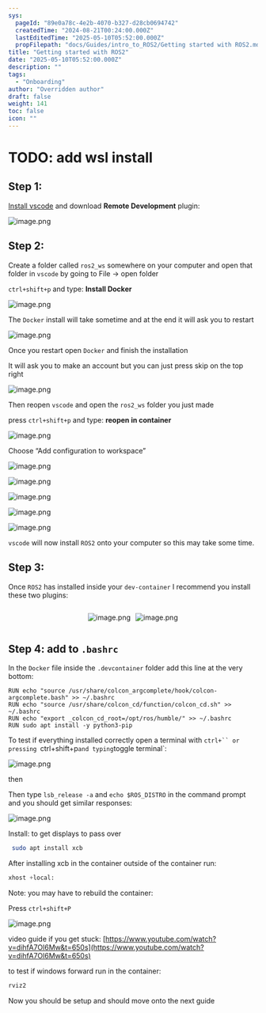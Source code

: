 ```yaml
---
sys:
  pageId: "89e0a78c-4e2b-4070-b327-d28cb0694742"
  createdTime: "2024-08-21T00:24:00.000Z"
  lastEditedTime: "2025-05-10T05:52:00.000Z"
  propFilepath: "docs/Guides/intro_to_ROS2/Getting started with ROS2.md"
title: "Getting started with ROS2"
date: "2025-05-10T05:52:00.000Z"
description: ""
tags:
  - "Onboarding"
author: "Overridden author"
draft: false
weight: 141
toc: false
icon: ""
---
```


# TODO: add wsl install

## Step 1:

[Install vscode](https://code.visualstudio.com/download) and download **Remote Development** plugin:

![image.png](https://prod-files-secure.s3.us-west-2.amazonaws.com/d518164a-d88e-44d1-a4ee-3adb3bd8bce0/efb52993-1881-4a40-b95e-6f020334f022/image.png?X-Amz-Algorithm=AWS4-HMAC-SHA256&X-Amz-Content-Sha256=UNSIGNED-PAYLOAD&X-Amz-Credential=ASIAZI2LB466TGHTVOJN%2F20250611%2Fus-west-2%2Fs3%2Faws4_request&X-Amz-Date=20250611T210826Z&X-Amz-Expires=3600&X-Amz-Security-Token=IQoJb3JpZ2luX2VjEAQaCXVzLXdlc3QtMiJHMEUCIHiTBwg6T7qLSa2BW8i9lJ%2BAhmt7aNVChQvprMizQpG9AiEAyNj1z%2F5ZR3ZR8kaj9YXM4Na7pb8wEB57Q2ktdGVc5ikqiAQI3f%2F%2F%2F%2F%2F%2F%2F%2F%2F%2FARAAGgw2Mzc0MjMxODM4MDUiDC41p47LiGypIb1EtSrcAwCXbtq5hWeYCElx1wLri292u3sm08qoPKtwQtGLjyM6aW7e8gmgor08hr25OgUgQv33%2BAmhX%2Fdec%2F7bkokaMrqxBy24Myp0zhdrfoSOAFHffKbHkmwCStdms8LH0aeG0znk60AkIqNMpiQw1LSqp7AKFh8uKmu0JzLPKlV9pWGe0Rt%2BIEq5nSiFLJIuSmkRkbOnI4qqOz04nI1%2BXQR3jxcwKeVAzOpIiMN3aqamCHyHIZoS3OsVpTtZ%2FQw5FSRhQKhhgp9mFIcTyJJPrrgQthn7I%2BtXXzsMeOcSCD84qHTSTHCV6odKj3aqFRmlEzYMCQo%2BykMh0neHDBO1IlNOtR%2FGsyR%2FtSYYary4VCGHv7qoMV1PkhSPdww8g6rvo%2B4MgKmY4PrCiDPL%2FJvK5D5K9nYD%2B%2FEQqBr%2B0pcc7TdqRy9MYeo1%2F7tNtWZ7wj6wFEQDREZs%2FaDHn%2BWO9zSYym48lzKmyuKUKICvkT%2BPOjnJjJOWdj6vULEr6qMcVV3J8%2BV00gY2ZMu05tfci73x2agO8W6dqdw4sGkpsYZDVH3f8a5YLvHyfePyTXDC7FTuAlKKe8FnUqpyen0SYm4IlHfC1v4gdGa5zI6GRcuDCLiBLSFQjJwR7sP52dzq%2FoVWMKDIp8IGOqUBNGWq39h%2B1Y687h1QJcYsT5NWwny9NYyoBEqauA9hOUM6tmf11KB%2BcWRrxDgZwAGjxydv2fy8TqCyvDJAZcALkpcp1HupnwUAJt253uladvvuVoR3pKzfsBejM2UP1EH9ecnSUYoLO%2Bz5Zuch92zA238AfBmABekUxiwnjyE1DJOGYIoeVMylxtXju19KXm7THsCEyJmwwbFMMF5YmkET%2B%2BPTBt%2FT&X-Amz-Signature=63602b2a6c530959d5700c46d7a9a4da1231b721a70c5b642dbeef28c90dfeb5&X-Amz-SignedHeaders=host&x-amz-checksum-mode=ENABLED&x-id=GetObject)

## Step 2:

Create a folder called `ros2_ws` somewhere on your computer and open that folder in `vscode` by going to File → open folder 

`ctrl+shift+p` and type: **Install Docker**

![image.png](https://prod-files-secure.s3.us-west-2.amazonaws.com/d518164a-d88e-44d1-a4ee-3adb3bd8bce0/2269dc0e-1cd5-47ff-bceb-c04ad9b2eab0/image.png?X-Amz-Algorithm=AWS4-HMAC-SHA256&X-Amz-Content-Sha256=UNSIGNED-PAYLOAD&X-Amz-Credential=ASIAZI2LB466TGHTVOJN%2F20250611%2Fus-west-2%2Fs3%2Faws4_request&X-Amz-Date=20250611T210826Z&X-Amz-Expires=3600&X-Amz-Security-Token=IQoJb3JpZ2luX2VjEAQaCXVzLXdlc3QtMiJHMEUCIHiTBwg6T7qLSa2BW8i9lJ%2BAhmt7aNVChQvprMizQpG9AiEAyNj1z%2F5ZR3ZR8kaj9YXM4Na7pb8wEB57Q2ktdGVc5ikqiAQI3f%2F%2F%2F%2F%2F%2F%2F%2F%2F%2FARAAGgw2Mzc0MjMxODM4MDUiDC41p47LiGypIb1EtSrcAwCXbtq5hWeYCElx1wLri292u3sm08qoPKtwQtGLjyM6aW7e8gmgor08hr25OgUgQv33%2BAmhX%2Fdec%2F7bkokaMrqxBy24Myp0zhdrfoSOAFHffKbHkmwCStdms8LH0aeG0znk60AkIqNMpiQw1LSqp7AKFh8uKmu0JzLPKlV9pWGe0Rt%2BIEq5nSiFLJIuSmkRkbOnI4qqOz04nI1%2BXQR3jxcwKeVAzOpIiMN3aqamCHyHIZoS3OsVpTtZ%2FQw5FSRhQKhhgp9mFIcTyJJPrrgQthn7I%2BtXXzsMeOcSCD84qHTSTHCV6odKj3aqFRmlEzYMCQo%2BykMh0neHDBO1IlNOtR%2FGsyR%2FtSYYary4VCGHv7qoMV1PkhSPdww8g6rvo%2B4MgKmY4PrCiDPL%2FJvK5D5K9nYD%2B%2FEQqBr%2B0pcc7TdqRy9MYeo1%2F7tNtWZ7wj6wFEQDREZs%2FaDHn%2BWO9zSYym48lzKmyuKUKICvkT%2BPOjnJjJOWdj6vULEr6qMcVV3J8%2BV00gY2ZMu05tfci73x2agO8W6dqdw4sGkpsYZDVH3f8a5YLvHyfePyTXDC7FTuAlKKe8FnUqpyen0SYm4IlHfC1v4gdGa5zI6GRcuDCLiBLSFQjJwR7sP52dzq%2FoVWMKDIp8IGOqUBNGWq39h%2B1Y687h1QJcYsT5NWwny9NYyoBEqauA9hOUM6tmf11KB%2BcWRrxDgZwAGjxydv2fy8TqCyvDJAZcALkpcp1HupnwUAJt253uladvvuVoR3pKzfsBejM2UP1EH9ecnSUYoLO%2Bz5Zuch92zA238AfBmABekUxiwnjyE1DJOGYIoeVMylxtXju19KXm7THsCEyJmwwbFMMF5YmkET%2B%2BPTBt%2FT&X-Amz-Signature=4eb0f3eb78b329dcc910cc31766e4760597e1b07ea0b726daa53babd992387b0&X-Amz-SignedHeaders=host&x-amz-checksum-mode=ENABLED&x-id=GetObject)

The `Docker` install will take sometime and at the end it will ask you to restart

![image.png](https://prod-files-secure.s3.us-west-2.amazonaws.com/d518164a-d88e-44d1-a4ee-3adb3bd8bce0/ed233f78-be33-4b1f-b89c-9c346c0e961e/image.png?X-Amz-Algorithm=AWS4-HMAC-SHA256&X-Amz-Content-Sha256=UNSIGNED-PAYLOAD&X-Amz-Credential=ASIAZI2LB466TGHTVOJN%2F20250611%2Fus-west-2%2Fs3%2Faws4_request&X-Amz-Date=20250611T210826Z&X-Amz-Expires=3600&X-Amz-Security-Token=IQoJb3JpZ2luX2VjEAQaCXVzLXdlc3QtMiJHMEUCIHiTBwg6T7qLSa2BW8i9lJ%2BAhmt7aNVChQvprMizQpG9AiEAyNj1z%2F5ZR3ZR8kaj9YXM4Na7pb8wEB57Q2ktdGVc5ikqiAQI3f%2F%2F%2F%2F%2F%2F%2F%2F%2F%2FARAAGgw2Mzc0MjMxODM4MDUiDC41p47LiGypIb1EtSrcAwCXbtq5hWeYCElx1wLri292u3sm08qoPKtwQtGLjyM6aW7e8gmgor08hr25OgUgQv33%2BAmhX%2Fdec%2F7bkokaMrqxBy24Myp0zhdrfoSOAFHffKbHkmwCStdms8LH0aeG0znk60AkIqNMpiQw1LSqp7AKFh8uKmu0JzLPKlV9pWGe0Rt%2BIEq5nSiFLJIuSmkRkbOnI4qqOz04nI1%2BXQR3jxcwKeVAzOpIiMN3aqamCHyHIZoS3OsVpTtZ%2FQw5FSRhQKhhgp9mFIcTyJJPrrgQthn7I%2BtXXzsMeOcSCD84qHTSTHCV6odKj3aqFRmlEzYMCQo%2BykMh0neHDBO1IlNOtR%2FGsyR%2FtSYYary4VCGHv7qoMV1PkhSPdww8g6rvo%2B4MgKmY4PrCiDPL%2FJvK5D5K9nYD%2B%2FEQqBr%2B0pcc7TdqRy9MYeo1%2F7tNtWZ7wj6wFEQDREZs%2FaDHn%2BWO9zSYym48lzKmyuKUKICvkT%2BPOjnJjJOWdj6vULEr6qMcVV3J8%2BV00gY2ZMu05tfci73x2agO8W6dqdw4sGkpsYZDVH3f8a5YLvHyfePyTXDC7FTuAlKKe8FnUqpyen0SYm4IlHfC1v4gdGa5zI6GRcuDCLiBLSFQjJwR7sP52dzq%2FoVWMKDIp8IGOqUBNGWq39h%2B1Y687h1QJcYsT5NWwny9NYyoBEqauA9hOUM6tmf11KB%2BcWRrxDgZwAGjxydv2fy8TqCyvDJAZcALkpcp1HupnwUAJt253uladvvuVoR3pKzfsBejM2UP1EH9ecnSUYoLO%2Bz5Zuch92zA238AfBmABekUxiwnjyE1DJOGYIoeVMylxtXju19KXm7THsCEyJmwwbFMMF5YmkET%2B%2BPTBt%2FT&X-Amz-Signature=92ccaed5e1461df2a1afa942da7201d402a5291e8f8fe3910aaa127b1a1ad0ca&X-Amz-SignedHeaders=host&x-amz-checksum-mode=ENABLED&x-id=GetObject)

Once you restart open `Docker` and finish the installation

It will ask you to make an account but you can just press skip on the top right

![image.png](https://prod-files-secure.s3.us-west-2.amazonaws.com/d518164a-d88e-44d1-a4ee-3adb3bd8bce0/21010ad9-1659-4fd9-9f59-9932a09b2a3d/image.png?X-Amz-Algorithm=AWS4-HMAC-SHA256&X-Amz-Content-Sha256=UNSIGNED-PAYLOAD&X-Amz-Credential=ASIAZI2LB466TGHTVOJN%2F20250611%2Fus-west-2%2Fs3%2Faws4_request&X-Amz-Date=20250611T210826Z&X-Amz-Expires=3600&X-Amz-Security-Token=IQoJb3JpZ2luX2VjEAQaCXVzLXdlc3QtMiJHMEUCIHiTBwg6T7qLSa2BW8i9lJ%2BAhmt7aNVChQvprMizQpG9AiEAyNj1z%2F5ZR3ZR8kaj9YXM4Na7pb8wEB57Q2ktdGVc5ikqiAQI3f%2F%2F%2F%2F%2F%2F%2F%2F%2F%2FARAAGgw2Mzc0MjMxODM4MDUiDC41p47LiGypIb1EtSrcAwCXbtq5hWeYCElx1wLri292u3sm08qoPKtwQtGLjyM6aW7e8gmgor08hr25OgUgQv33%2BAmhX%2Fdec%2F7bkokaMrqxBy24Myp0zhdrfoSOAFHffKbHkmwCStdms8LH0aeG0znk60AkIqNMpiQw1LSqp7AKFh8uKmu0JzLPKlV9pWGe0Rt%2BIEq5nSiFLJIuSmkRkbOnI4qqOz04nI1%2BXQR3jxcwKeVAzOpIiMN3aqamCHyHIZoS3OsVpTtZ%2FQw5FSRhQKhhgp9mFIcTyJJPrrgQthn7I%2BtXXzsMeOcSCD84qHTSTHCV6odKj3aqFRmlEzYMCQo%2BykMh0neHDBO1IlNOtR%2FGsyR%2FtSYYary4VCGHv7qoMV1PkhSPdww8g6rvo%2B4MgKmY4PrCiDPL%2FJvK5D5K9nYD%2B%2FEQqBr%2B0pcc7TdqRy9MYeo1%2F7tNtWZ7wj6wFEQDREZs%2FaDHn%2BWO9zSYym48lzKmyuKUKICvkT%2BPOjnJjJOWdj6vULEr6qMcVV3J8%2BV00gY2ZMu05tfci73x2agO8W6dqdw4sGkpsYZDVH3f8a5YLvHyfePyTXDC7FTuAlKKe8FnUqpyen0SYm4IlHfC1v4gdGa5zI6GRcuDCLiBLSFQjJwR7sP52dzq%2FoVWMKDIp8IGOqUBNGWq39h%2B1Y687h1QJcYsT5NWwny9NYyoBEqauA9hOUM6tmf11KB%2BcWRrxDgZwAGjxydv2fy8TqCyvDJAZcALkpcp1HupnwUAJt253uladvvuVoR3pKzfsBejM2UP1EH9ecnSUYoLO%2Bz5Zuch92zA238AfBmABekUxiwnjyE1DJOGYIoeVMylxtXju19KXm7THsCEyJmwwbFMMF5YmkET%2B%2BPTBt%2FT&X-Amz-Signature=393a6e60f895bf0c0631d8e5448262b5d237da72b86840280e6a11d57b326ed5&X-Amz-SignedHeaders=host&x-amz-checksum-mode=ENABLED&x-id=GetObject)

Then reopen `vscode` and open the `ros2_ws` folder you just made

press `ctrl+shift+p` and type: **reopen in container**

![image.png](https://prod-files-secure.s3.us-west-2.amazonaws.com/d518164a-d88e-44d1-a4ee-3adb3bd8bce0/4e93b8c2-41ad-488c-8095-c74205196118/image.png?X-Amz-Algorithm=AWS4-HMAC-SHA256&X-Amz-Content-Sha256=UNSIGNED-PAYLOAD&X-Amz-Credential=ASIAZI2LB466TGHTVOJN%2F20250611%2Fus-west-2%2Fs3%2Faws4_request&X-Amz-Date=20250611T210826Z&X-Amz-Expires=3600&X-Amz-Security-Token=IQoJb3JpZ2luX2VjEAQaCXVzLXdlc3QtMiJHMEUCIHiTBwg6T7qLSa2BW8i9lJ%2BAhmt7aNVChQvprMizQpG9AiEAyNj1z%2F5ZR3ZR8kaj9YXM4Na7pb8wEB57Q2ktdGVc5ikqiAQI3f%2F%2F%2F%2F%2F%2F%2F%2F%2F%2FARAAGgw2Mzc0MjMxODM4MDUiDC41p47LiGypIb1EtSrcAwCXbtq5hWeYCElx1wLri292u3sm08qoPKtwQtGLjyM6aW7e8gmgor08hr25OgUgQv33%2BAmhX%2Fdec%2F7bkokaMrqxBy24Myp0zhdrfoSOAFHffKbHkmwCStdms8LH0aeG0znk60AkIqNMpiQw1LSqp7AKFh8uKmu0JzLPKlV9pWGe0Rt%2BIEq5nSiFLJIuSmkRkbOnI4qqOz04nI1%2BXQR3jxcwKeVAzOpIiMN3aqamCHyHIZoS3OsVpTtZ%2FQw5FSRhQKhhgp9mFIcTyJJPrrgQthn7I%2BtXXzsMeOcSCD84qHTSTHCV6odKj3aqFRmlEzYMCQo%2BykMh0neHDBO1IlNOtR%2FGsyR%2FtSYYary4VCGHv7qoMV1PkhSPdww8g6rvo%2B4MgKmY4PrCiDPL%2FJvK5D5K9nYD%2B%2FEQqBr%2B0pcc7TdqRy9MYeo1%2F7tNtWZ7wj6wFEQDREZs%2FaDHn%2BWO9zSYym48lzKmyuKUKICvkT%2BPOjnJjJOWdj6vULEr6qMcVV3J8%2BV00gY2ZMu05tfci73x2agO8W6dqdw4sGkpsYZDVH3f8a5YLvHyfePyTXDC7FTuAlKKe8FnUqpyen0SYm4IlHfC1v4gdGa5zI6GRcuDCLiBLSFQjJwR7sP52dzq%2FoVWMKDIp8IGOqUBNGWq39h%2B1Y687h1QJcYsT5NWwny9NYyoBEqauA9hOUM6tmf11KB%2BcWRrxDgZwAGjxydv2fy8TqCyvDJAZcALkpcp1HupnwUAJt253uladvvuVoR3pKzfsBejM2UP1EH9ecnSUYoLO%2Bz5Zuch92zA238AfBmABekUxiwnjyE1DJOGYIoeVMylxtXju19KXm7THsCEyJmwwbFMMF5YmkET%2B%2BPTBt%2FT&X-Amz-Signature=9d3d31acceee472357e64c7d22e722ea268f4166db5351e4596fb6f6c5b0768e&X-Amz-SignedHeaders=host&x-amz-checksum-mode=ENABLED&x-id=GetObject)

Choose “Add configuration to workspace”

![image.png](https://prod-files-secure.s3.us-west-2.amazonaws.com/d518164a-d88e-44d1-a4ee-3adb3bd8bce0/9560b282-5060-4989-ba37-97e7b2c22476/image.png?X-Amz-Algorithm=AWS4-HMAC-SHA256&X-Amz-Content-Sha256=UNSIGNED-PAYLOAD&X-Amz-Credential=ASIAZI2LB466TGHTVOJN%2F20250611%2Fus-west-2%2Fs3%2Faws4_request&X-Amz-Date=20250611T210826Z&X-Amz-Expires=3600&X-Amz-Security-Token=IQoJb3JpZ2luX2VjEAQaCXVzLXdlc3QtMiJHMEUCIHiTBwg6T7qLSa2BW8i9lJ%2BAhmt7aNVChQvprMizQpG9AiEAyNj1z%2F5ZR3ZR8kaj9YXM4Na7pb8wEB57Q2ktdGVc5ikqiAQI3f%2F%2F%2F%2F%2F%2F%2F%2F%2F%2FARAAGgw2Mzc0MjMxODM4MDUiDC41p47LiGypIb1EtSrcAwCXbtq5hWeYCElx1wLri292u3sm08qoPKtwQtGLjyM6aW7e8gmgor08hr25OgUgQv33%2BAmhX%2Fdec%2F7bkokaMrqxBy24Myp0zhdrfoSOAFHffKbHkmwCStdms8LH0aeG0znk60AkIqNMpiQw1LSqp7AKFh8uKmu0JzLPKlV9pWGe0Rt%2BIEq5nSiFLJIuSmkRkbOnI4qqOz04nI1%2BXQR3jxcwKeVAzOpIiMN3aqamCHyHIZoS3OsVpTtZ%2FQw5FSRhQKhhgp9mFIcTyJJPrrgQthn7I%2BtXXzsMeOcSCD84qHTSTHCV6odKj3aqFRmlEzYMCQo%2BykMh0neHDBO1IlNOtR%2FGsyR%2FtSYYary4VCGHv7qoMV1PkhSPdww8g6rvo%2B4MgKmY4PrCiDPL%2FJvK5D5K9nYD%2B%2FEQqBr%2B0pcc7TdqRy9MYeo1%2F7tNtWZ7wj6wFEQDREZs%2FaDHn%2BWO9zSYym48lzKmyuKUKICvkT%2BPOjnJjJOWdj6vULEr6qMcVV3J8%2BV00gY2ZMu05tfci73x2agO8W6dqdw4sGkpsYZDVH3f8a5YLvHyfePyTXDC7FTuAlKKe8FnUqpyen0SYm4IlHfC1v4gdGa5zI6GRcuDCLiBLSFQjJwR7sP52dzq%2FoVWMKDIp8IGOqUBNGWq39h%2B1Y687h1QJcYsT5NWwny9NYyoBEqauA9hOUM6tmf11KB%2BcWRrxDgZwAGjxydv2fy8TqCyvDJAZcALkpcp1HupnwUAJt253uladvvuVoR3pKzfsBejM2UP1EH9ecnSUYoLO%2Bz5Zuch92zA238AfBmABekUxiwnjyE1DJOGYIoeVMylxtXju19KXm7THsCEyJmwwbFMMF5YmkET%2B%2BPTBt%2FT&X-Amz-Signature=6551d03c417dbbc250d7bfc7858adf2903cf9bee015eaa4e991153ce038cf4f7&X-Amz-SignedHeaders=host&x-amz-checksum-mode=ENABLED&x-id=GetObject)

![image.png](https://prod-files-secure.s3.us-west-2.amazonaws.com/d518164a-d88e-44d1-a4ee-3adb3bd8bce0/2ee63f81-886b-48e8-a553-dc6e5eac99e4/image.png?X-Amz-Algorithm=AWS4-HMAC-SHA256&X-Amz-Content-Sha256=UNSIGNED-PAYLOAD&X-Amz-Credential=ASIAZI2LB466TGHTVOJN%2F20250611%2Fus-west-2%2Fs3%2Faws4_request&X-Amz-Date=20250611T210826Z&X-Amz-Expires=3600&X-Amz-Security-Token=IQoJb3JpZ2luX2VjEAQaCXVzLXdlc3QtMiJHMEUCIHiTBwg6T7qLSa2BW8i9lJ%2BAhmt7aNVChQvprMizQpG9AiEAyNj1z%2F5ZR3ZR8kaj9YXM4Na7pb8wEB57Q2ktdGVc5ikqiAQI3f%2F%2F%2F%2F%2F%2F%2F%2F%2F%2FARAAGgw2Mzc0MjMxODM4MDUiDC41p47LiGypIb1EtSrcAwCXbtq5hWeYCElx1wLri292u3sm08qoPKtwQtGLjyM6aW7e8gmgor08hr25OgUgQv33%2BAmhX%2Fdec%2F7bkokaMrqxBy24Myp0zhdrfoSOAFHffKbHkmwCStdms8LH0aeG0znk60AkIqNMpiQw1LSqp7AKFh8uKmu0JzLPKlV9pWGe0Rt%2BIEq5nSiFLJIuSmkRkbOnI4qqOz04nI1%2BXQR3jxcwKeVAzOpIiMN3aqamCHyHIZoS3OsVpTtZ%2FQw5FSRhQKhhgp9mFIcTyJJPrrgQthn7I%2BtXXzsMeOcSCD84qHTSTHCV6odKj3aqFRmlEzYMCQo%2BykMh0neHDBO1IlNOtR%2FGsyR%2FtSYYary4VCGHv7qoMV1PkhSPdww8g6rvo%2B4MgKmY4PrCiDPL%2FJvK5D5K9nYD%2B%2FEQqBr%2B0pcc7TdqRy9MYeo1%2F7tNtWZ7wj6wFEQDREZs%2FaDHn%2BWO9zSYym48lzKmyuKUKICvkT%2BPOjnJjJOWdj6vULEr6qMcVV3J8%2BV00gY2ZMu05tfci73x2agO8W6dqdw4sGkpsYZDVH3f8a5YLvHyfePyTXDC7FTuAlKKe8FnUqpyen0SYm4IlHfC1v4gdGa5zI6GRcuDCLiBLSFQjJwR7sP52dzq%2FoVWMKDIp8IGOqUBNGWq39h%2B1Y687h1QJcYsT5NWwny9NYyoBEqauA9hOUM6tmf11KB%2BcWRrxDgZwAGjxydv2fy8TqCyvDJAZcALkpcp1HupnwUAJt253uladvvuVoR3pKzfsBejM2UP1EH9ecnSUYoLO%2Bz5Zuch92zA238AfBmABekUxiwnjyE1DJOGYIoeVMylxtXju19KXm7THsCEyJmwwbFMMF5YmkET%2B%2BPTBt%2FT&X-Amz-Signature=d82d75899847a1252c7c5380007565eb85327f0e167c3c9c991f577ae3ffc7c7&X-Amz-SignedHeaders=host&x-amz-checksum-mode=ENABLED&x-id=GetObject)

![image.png](https://prod-files-secure.s3.us-west-2.amazonaws.com/d518164a-d88e-44d1-a4ee-3adb3bd8bce0/ae1580b2-b048-407e-aed9-b584224a7a04/image.png?X-Amz-Algorithm=AWS4-HMAC-SHA256&X-Amz-Content-Sha256=UNSIGNED-PAYLOAD&X-Amz-Credential=ASIAZI2LB466TGHTVOJN%2F20250611%2Fus-west-2%2Fs3%2Faws4_request&X-Amz-Date=20250611T210826Z&X-Amz-Expires=3600&X-Amz-Security-Token=IQoJb3JpZ2luX2VjEAQaCXVzLXdlc3QtMiJHMEUCIHiTBwg6T7qLSa2BW8i9lJ%2BAhmt7aNVChQvprMizQpG9AiEAyNj1z%2F5ZR3ZR8kaj9YXM4Na7pb8wEB57Q2ktdGVc5ikqiAQI3f%2F%2F%2F%2F%2F%2F%2F%2F%2F%2FARAAGgw2Mzc0MjMxODM4MDUiDC41p47LiGypIb1EtSrcAwCXbtq5hWeYCElx1wLri292u3sm08qoPKtwQtGLjyM6aW7e8gmgor08hr25OgUgQv33%2BAmhX%2Fdec%2F7bkokaMrqxBy24Myp0zhdrfoSOAFHffKbHkmwCStdms8LH0aeG0znk60AkIqNMpiQw1LSqp7AKFh8uKmu0JzLPKlV9pWGe0Rt%2BIEq5nSiFLJIuSmkRkbOnI4qqOz04nI1%2BXQR3jxcwKeVAzOpIiMN3aqamCHyHIZoS3OsVpTtZ%2FQw5FSRhQKhhgp9mFIcTyJJPrrgQthn7I%2BtXXzsMeOcSCD84qHTSTHCV6odKj3aqFRmlEzYMCQo%2BykMh0neHDBO1IlNOtR%2FGsyR%2FtSYYary4VCGHv7qoMV1PkhSPdww8g6rvo%2B4MgKmY4PrCiDPL%2FJvK5D5K9nYD%2B%2FEQqBr%2B0pcc7TdqRy9MYeo1%2F7tNtWZ7wj6wFEQDREZs%2FaDHn%2BWO9zSYym48lzKmyuKUKICvkT%2BPOjnJjJOWdj6vULEr6qMcVV3J8%2BV00gY2ZMu05tfci73x2agO8W6dqdw4sGkpsYZDVH3f8a5YLvHyfePyTXDC7FTuAlKKe8FnUqpyen0SYm4IlHfC1v4gdGa5zI6GRcuDCLiBLSFQjJwR7sP52dzq%2FoVWMKDIp8IGOqUBNGWq39h%2B1Y687h1QJcYsT5NWwny9NYyoBEqauA9hOUM6tmf11KB%2BcWRrxDgZwAGjxydv2fy8TqCyvDJAZcALkpcp1HupnwUAJt253uladvvuVoR3pKzfsBejM2UP1EH9ecnSUYoLO%2Bz5Zuch92zA238AfBmABekUxiwnjyE1DJOGYIoeVMylxtXju19KXm7THsCEyJmwwbFMMF5YmkET%2B%2BPTBt%2FT&X-Amz-Signature=ad861b05d297b4ede7e719f4d59655aacd7b5fee2120ff2c4e8ab080bf367aac&X-Amz-SignedHeaders=host&x-amz-checksum-mode=ENABLED&x-id=GetObject)

![image.png](https://prod-files-secure.s3.us-west-2.amazonaws.com/d518164a-d88e-44d1-a4ee-3adb3bd8bce0/53255b28-f75e-430f-b9e3-c0ac8577e42b/image.png?X-Amz-Algorithm=AWS4-HMAC-SHA256&X-Amz-Content-Sha256=UNSIGNED-PAYLOAD&X-Amz-Credential=ASIAZI2LB466TGHTVOJN%2F20250611%2Fus-west-2%2Fs3%2Faws4_request&X-Amz-Date=20250611T210826Z&X-Amz-Expires=3600&X-Amz-Security-Token=IQoJb3JpZ2luX2VjEAQaCXVzLXdlc3QtMiJHMEUCIHiTBwg6T7qLSa2BW8i9lJ%2BAhmt7aNVChQvprMizQpG9AiEAyNj1z%2F5ZR3ZR8kaj9YXM4Na7pb8wEB57Q2ktdGVc5ikqiAQI3f%2F%2F%2F%2F%2F%2F%2F%2F%2F%2FARAAGgw2Mzc0MjMxODM4MDUiDC41p47LiGypIb1EtSrcAwCXbtq5hWeYCElx1wLri292u3sm08qoPKtwQtGLjyM6aW7e8gmgor08hr25OgUgQv33%2BAmhX%2Fdec%2F7bkokaMrqxBy24Myp0zhdrfoSOAFHffKbHkmwCStdms8LH0aeG0znk60AkIqNMpiQw1LSqp7AKFh8uKmu0JzLPKlV9pWGe0Rt%2BIEq5nSiFLJIuSmkRkbOnI4qqOz04nI1%2BXQR3jxcwKeVAzOpIiMN3aqamCHyHIZoS3OsVpTtZ%2FQw5FSRhQKhhgp9mFIcTyJJPrrgQthn7I%2BtXXzsMeOcSCD84qHTSTHCV6odKj3aqFRmlEzYMCQo%2BykMh0neHDBO1IlNOtR%2FGsyR%2FtSYYary4VCGHv7qoMV1PkhSPdww8g6rvo%2B4MgKmY4PrCiDPL%2FJvK5D5K9nYD%2B%2FEQqBr%2B0pcc7TdqRy9MYeo1%2F7tNtWZ7wj6wFEQDREZs%2FaDHn%2BWO9zSYym48lzKmyuKUKICvkT%2BPOjnJjJOWdj6vULEr6qMcVV3J8%2BV00gY2ZMu05tfci73x2agO8W6dqdw4sGkpsYZDVH3f8a5YLvHyfePyTXDC7FTuAlKKe8FnUqpyen0SYm4IlHfC1v4gdGa5zI6GRcuDCLiBLSFQjJwR7sP52dzq%2FoVWMKDIp8IGOqUBNGWq39h%2B1Y687h1QJcYsT5NWwny9NYyoBEqauA9hOUM6tmf11KB%2BcWRrxDgZwAGjxydv2fy8TqCyvDJAZcALkpcp1HupnwUAJt253uladvvuVoR3pKzfsBejM2UP1EH9ecnSUYoLO%2Bz5Zuch92zA238AfBmABekUxiwnjyE1DJOGYIoeVMylxtXju19KXm7THsCEyJmwwbFMMF5YmkET%2B%2BPTBt%2FT&X-Amz-Signature=0421d33edbddd6271ec879b6899a3009b891d96e432757d28feadcbb8eebc7b2&X-Amz-SignedHeaders=host&x-amz-checksum-mode=ENABLED&x-id=GetObject)

![image.png](https://prod-files-secure.s3.us-west-2.amazonaws.com/d518164a-d88e-44d1-a4ee-3adb3bd8bce0/7c562767-5af9-4ffb-97d1-327bcdf4ee00/image.png?X-Amz-Algorithm=AWS4-HMAC-SHA256&X-Amz-Content-Sha256=UNSIGNED-PAYLOAD&X-Amz-Credential=ASIAZI2LB466TGHTVOJN%2F20250611%2Fus-west-2%2Fs3%2Faws4_request&X-Amz-Date=20250611T210826Z&X-Amz-Expires=3600&X-Amz-Security-Token=IQoJb3JpZ2luX2VjEAQaCXVzLXdlc3QtMiJHMEUCIHiTBwg6T7qLSa2BW8i9lJ%2BAhmt7aNVChQvprMizQpG9AiEAyNj1z%2F5ZR3ZR8kaj9YXM4Na7pb8wEB57Q2ktdGVc5ikqiAQI3f%2F%2F%2F%2F%2F%2F%2F%2F%2F%2FARAAGgw2Mzc0MjMxODM4MDUiDC41p47LiGypIb1EtSrcAwCXbtq5hWeYCElx1wLri292u3sm08qoPKtwQtGLjyM6aW7e8gmgor08hr25OgUgQv33%2BAmhX%2Fdec%2F7bkokaMrqxBy24Myp0zhdrfoSOAFHffKbHkmwCStdms8LH0aeG0znk60AkIqNMpiQw1LSqp7AKFh8uKmu0JzLPKlV9pWGe0Rt%2BIEq5nSiFLJIuSmkRkbOnI4qqOz04nI1%2BXQR3jxcwKeVAzOpIiMN3aqamCHyHIZoS3OsVpTtZ%2FQw5FSRhQKhhgp9mFIcTyJJPrrgQthn7I%2BtXXzsMeOcSCD84qHTSTHCV6odKj3aqFRmlEzYMCQo%2BykMh0neHDBO1IlNOtR%2FGsyR%2FtSYYary4VCGHv7qoMV1PkhSPdww8g6rvo%2B4MgKmY4PrCiDPL%2FJvK5D5K9nYD%2B%2FEQqBr%2B0pcc7TdqRy9MYeo1%2F7tNtWZ7wj6wFEQDREZs%2FaDHn%2BWO9zSYym48lzKmyuKUKICvkT%2BPOjnJjJOWdj6vULEr6qMcVV3J8%2BV00gY2ZMu05tfci73x2agO8W6dqdw4sGkpsYZDVH3f8a5YLvHyfePyTXDC7FTuAlKKe8FnUqpyen0SYm4IlHfC1v4gdGa5zI6GRcuDCLiBLSFQjJwR7sP52dzq%2FoVWMKDIp8IGOqUBNGWq39h%2B1Y687h1QJcYsT5NWwny9NYyoBEqauA9hOUM6tmf11KB%2BcWRrxDgZwAGjxydv2fy8TqCyvDJAZcALkpcp1HupnwUAJt253uladvvuVoR3pKzfsBejM2UP1EH9ecnSUYoLO%2Bz5Zuch92zA238AfBmABekUxiwnjyE1DJOGYIoeVMylxtXju19KXm7THsCEyJmwwbFMMF5YmkET%2B%2BPTBt%2FT&X-Amz-Signature=b89f92055332802bf858f76fc102b9d2facf5826ea522543df9e09e3ba7c5203&X-Amz-SignedHeaders=host&x-amz-checksum-mode=ENABLED&x-id=GetObject)

`vscode` will now install `ROS2` onto your computer so this may take some time.

## Step 3:

Once `ROS2` has installed inside your `dev-container` I recommend you install these two plugins:

<div style="display: flex;flex-direction: row; column-gap:10px; max-width: 630px;justify-content: center;">
<div>

![image.png](https://prod-files-secure.s3.us-west-2.amazonaws.com/d518164a-d88e-44d1-a4ee-3adb3bd8bce0/3fc3d550-5a54-4ba1-ba6b-faa01cdb7369/image.png?X-Amz-Algorithm=AWS4-HMAC-SHA256&X-Amz-Content-Sha256=UNSIGNED-PAYLOAD&X-Amz-Credential=ASIAZI2LB466VS3FOOAY%2F20250611%2Fus-west-2%2Fs3%2Faws4_request&X-Amz-Date=20250611T210828Z&X-Amz-Expires=3600&X-Amz-Security-Token=IQoJb3JpZ2luX2VjEAQaCXVzLXdlc3QtMiJGMEQCIB25ODNbiPua57qepOjIgSWFlYQ%2Fhv%2FsZVjMgGe5QyHdAiARCZY1OWTwBpA814qU%2FQsUdgGFpmikCyqVGR30StXL%2BiqIBAjd%2F%2F%2F%2F%2F%2F%2F%2F%2F%2F8BEAAaDDYzNzQyMzE4MzgwNSIMn6LCnFem%2BO5E2xRYKtwDUOMzIzyTv8JereVLI5S%2F5n2O8L8lLmUoBalUF1CO8Pt4QLQOUacZzbj%2BWdqaycJ5vJDdTc72yyG1WyLXXwI%2FwU4OQPDQAmsTmgjAWISI91bsRww6V8za%2FQz8a0ASSDsYAZMWiaLo24kFFDQxBc4FYqiX4ckR4I0e3FUKE6AEk7xVo5QYDtvzPqev2rv%2BinlguVX1X0i1QL8QZLziUhvcyZzH1xt9gYdmfxXPHmvuhlwO6%2FK62xFi3XdiYyVOqM61k2GXaHFnRAFexsBwlx2a%2FAautM%2FDnTmN4i9AWMZSEUo%2BPqa96Cm6qjculSCqdksez%2B4WSAWhQn7vV1cMrecqyOtoLnVO1VmLP9d%2Fbeht10w9EPc8bduIpbV3RQK5s%2BZzAlA7o%2F1U79jMzGQs8ySlxZJfTMVB1Hlo0LZQ8DXvcoK1RfxrDXSoYdZ%2BRvhMLSN%2FK8QulSqY4zXMR2cBlkwCk4kQAR040i2f4VXYATg5Bdokjl0Q50r8kDYJ%2BeKMlnCGqGnNYy%2Fy4uSDxU3VTLLFyhI%2BeGwXMxs15%2BtL7iOWAqDOLr1iRIE8o4z8coTKHIapfaiHDMd%2Fzk56UVbjdGlPpIRlnO2EQPa581fQYiUlQ48YZgIPBPbQ82IjA0sw18inwgY6pgHnlaBTOQtsTnO1CmD0%2FzKCo%2Fa%2Ff08jNn2kTwVdxQxsBbpxv3Rwk2nvr5EurlLLq4RxoElbKcEKrNQORuOEQUSmxubUhoGDRsvJ5cTkF4DRlhGmvD7T1WM5KoZz6UTImquDdpfCrLaw6qy5Lai9CWYb7QVycWJBKwZky6Rd%2BKtqbOo8UrpeByDHmX7U6wQV1ecpV6c%2Fdyx6hZ9LaQPffWaXIwz1Ysjh&X-Amz-Signature=fe2c90740ab6260d5752c9283de70c193f8db8a61fd11327d91dd5db92b43936&X-Amz-SignedHeaders=host&x-amz-checksum-mode=ENABLED&x-id=GetObject)

</div>
<div>

![image.png](https://prod-files-secure.s3.us-west-2.amazonaws.com/d518164a-d88e-44d1-a4ee-3adb3bd8bce0/d994cc66-13c2-4093-a5a3-f84cf4601a82/image.png?X-Amz-Algorithm=AWS4-HMAC-SHA256&X-Amz-Content-Sha256=UNSIGNED-PAYLOAD&X-Amz-Credential=ASIAZI2LB466TQR3GH3S%2F20250611%2Fus-west-2%2Fs3%2Faws4_request&X-Amz-Date=20250611T210829Z&X-Amz-Expires=3600&X-Amz-Security-Token=IQoJb3JpZ2luX2VjEAUaCXVzLXdlc3QtMiJGMEQCIFwoRvUjcpMJ6hEI71XlKf4wUUycGd0l7q8cEA1LNka4AiB3wKXCtXVT86dyyITDQk5Q6aRzqHPZo60DECDDuc8HXSqIBAjd%2F%2F%2F%2F%2F%2F%2F%2F%2F%2F8BEAAaDDYzNzQyMzE4MzgwNSIMzrm3bTuiatzSQiY%2BKtwDEqYj7IyJZCLiHUoeZs5%2Fi1S7Gh8SfZmCbQ%2F5ZP0GagiEyPgcyzgpYDYkMu66oiN2NCCcv7kye3z96yHdTSsSuA2hW1zKR%2BUWEkIDq%2BiiQa8mSYpzThrnigLy8wlLInIoG6HD3wsmIsv4MJkmBDhNxkPr8PG3QXH7pdhuiz3YfHUPDBWO13TuXp5qskktdKgzgAhdciyb%2BOe3r7i%2B2vy5OqllAjLgkG9O%2BQvXkS0RT2E2iAVVu9U%2FUieI7AJ7ZZabQN5MJbg8xlpWJ2lYHBzRlSabjME4iogVPiQNFaWDG%2FdyaZi%2BdV8NLs820gGoJ2X%2BqundO%2BUyvpREVH7rZ6Y5djEKPJM1Sj99shS2tg9xv%2Bbu%2FCeApwDOvfwdoL2OAwXb%2Bix4wL4JI1q2oWt%2F4z%2BDCLxLxCmAx4fvUQ4rmwtlobCb%2BEMy%2Bo5Asv7kHKzQ2mG1SUgWbyhi4qTkib9npMBpudmBDNP2lbEt4fjnIgYvH3klNOm7zCot9l9KVO7TcCXJ7F0w6qRvci773bSPk%2F29BDSiROhQ1Pc5ZftZo0%2F5hlGYEUb1%2Bfu90LuDENB%2FlecvANQLdBpHa6j9moxoQBMmJtlgMksFmj2BR4IBHL8TmldJnDm0oGl3Cc5Vi9MwksmnwgY6pgFJ9DjOtpFnZUE9c%2BKlt78W%2Fu%2BTAXdVVgExqlWmqKU64nWWKRsN57MANskL51Kiqrp4U5TQKQ3kRsDEIKG2%2BWmXbdXU3eXeeqT%2FiFHsU1PHshowfZPz2A4gad9NgOZo4Yvp2kh1HhKTyZrEhoWdi8W4bN8fpFuYrfoesqzhw%2FArH1nR7DYl4KOjJzThBKWCG%2BfIjaXMWiQJTykst3jDJf2BBwkgRrqU&X-Amz-Signature=7cce4ddb66829831dabfae54a9e3f922d6d365b01eb3a72efbe452ab1532360a&X-Amz-SignedHeaders=host&x-amz-checksum-mode=ENABLED&x-id=GetObject)

</div>
</div>

## Step 4: add to `.bashrc`

In the `Docker` file inside the `.devcontainer` folder add this line at the very bottom: 

```docker
RUN echo "source /usr/share/colcon_argcomplete/hook/colcon-argcomplete.bash" >> ~/.bashrc
RUN echo "source /usr/share/colcon_cd/function/colcon_cd.sh" >> ~/.bashrc
RUN echo "export _colcon_cd_root=/opt/ros/humble/" >> ~/.bashrc
RUN sudo apt install -y python3-pip 
```

To test if everything installed correctly open a terminal with `ctrl+`` or pressing `ctrl+shift+p` and typing `toggle terminal`:

![image.png](https://prod-files-secure.s3.us-west-2.amazonaws.com/d518164a-d88e-44d1-a4ee-3adb3bd8bce0/6a4943d8-b04e-4c02-9a58-775f3384d1a5/image.png?X-Amz-Algorithm=AWS4-HMAC-SHA256&X-Amz-Content-Sha256=UNSIGNED-PAYLOAD&X-Amz-Credential=ASIAZI2LB466TGHTVOJN%2F20250611%2Fus-west-2%2Fs3%2Faws4_request&X-Amz-Date=20250611T210826Z&X-Amz-Expires=3600&X-Amz-Security-Token=IQoJb3JpZ2luX2VjEAQaCXVzLXdlc3QtMiJHMEUCIHiTBwg6T7qLSa2BW8i9lJ%2BAhmt7aNVChQvprMizQpG9AiEAyNj1z%2F5ZR3ZR8kaj9YXM4Na7pb8wEB57Q2ktdGVc5ikqiAQI3f%2F%2F%2F%2F%2F%2F%2F%2F%2F%2FARAAGgw2Mzc0MjMxODM4MDUiDC41p47LiGypIb1EtSrcAwCXbtq5hWeYCElx1wLri292u3sm08qoPKtwQtGLjyM6aW7e8gmgor08hr25OgUgQv33%2BAmhX%2Fdec%2F7bkokaMrqxBy24Myp0zhdrfoSOAFHffKbHkmwCStdms8LH0aeG0znk60AkIqNMpiQw1LSqp7AKFh8uKmu0JzLPKlV9pWGe0Rt%2BIEq5nSiFLJIuSmkRkbOnI4qqOz04nI1%2BXQR3jxcwKeVAzOpIiMN3aqamCHyHIZoS3OsVpTtZ%2FQw5FSRhQKhhgp9mFIcTyJJPrrgQthn7I%2BtXXzsMeOcSCD84qHTSTHCV6odKj3aqFRmlEzYMCQo%2BykMh0neHDBO1IlNOtR%2FGsyR%2FtSYYary4VCGHv7qoMV1PkhSPdww8g6rvo%2B4MgKmY4PrCiDPL%2FJvK5D5K9nYD%2B%2FEQqBr%2B0pcc7TdqRy9MYeo1%2F7tNtWZ7wj6wFEQDREZs%2FaDHn%2BWO9zSYym48lzKmyuKUKICvkT%2BPOjnJjJOWdj6vULEr6qMcVV3J8%2BV00gY2ZMu05tfci73x2agO8W6dqdw4sGkpsYZDVH3f8a5YLvHyfePyTXDC7FTuAlKKe8FnUqpyen0SYm4IlHfC1v4gdGa5zI6GRcuDCLiBLSFQjJwR7sP52dzq%2FoVWMKDIp8IGOqUBNGWq39h%2B1Y687h1QJcYsT5NWwny9NYyoBEqauA9hOUM6tmf11KB%2BcWRrxDgZwAGjxydv2fy8TqCyvDJAZcALkpcp1HupnwUAJt253uladvvuVoR3pKzfsBejM2UP1EH9ecnSUYoLO%2Bz5Zuch92zA238AfBmABekUxiwnjyE1DJOGYIoeVMylxtXju19KXm7THsCEyJmwwbFMMF5YmkET%2B%2BPTBt%2FT&X-Amz-Signature=bd1158e9e81f73a5bf503fc6d40560d6bc16ea1b9aa348f72fcd62b1a0172c79&X-Amz-SignedHeaders=host&x-amz-checksum-mode=ENABLED&x-id=GetObject)

then 

Then type `lsb_release -a` and `echo $ROS_DISTRO` in the command prompt and you should get similar responses:

![image.png](https://prod-files-secure.s3.us-west-2.amazonaws.com/d518164a-d88e-44d1-a4ee-3adb3bd8bce0/3e635dec-a805-4e85-8b9e-d000e5b71a4e/image.png?X-Amz-Algorithm=AWS4-HMAC-SHA256&X-Amz-Content-Sha256=UNSIGNED-PAYLOAD&X-Amz-Credential=ASIAZI2LB466TGHTVOJN%2F20250611%2Fus-west-2%2Fs3%2Faws4_request&X-Amz-Date=20250611T210826Z&X-Amz-Expires=3600&X-Amz-Security-Token=IQoJb3JpZ2luX2VjEAQaCXVzLXdlc3QtMiJHMEUCIHiTBwg6T7qLSa2BW8i9lJ%2BAhmt7aNVChQvprMizQpG9AiEAyNj1z%2F5ZR3ZR8kaj9YXM4Na7pb8wEB57Q2ktdGVc5ikqiAQI3f%2F%2F%2F%2F%2F%2F%2F%2F%2F%2FARAAGgw2Mzc0MjMxODM4MDUiDC41p47LiGypIb1EtSrcAwCXbtq5hWeYCElx1wLri292u3sm08qoPKtwQtGLjyM6aW7e8gmgor08hr25OgUgQv33%2BAmhX%2Fdec%2F7bkokaMrqxBy24Myp0zhdrfoSOAFHffKbHkmwCStdms8LH0aeG0znk60AkIqNMpiQw1LSqp7AKFh8uKmu0JzLPKlV9pWGe0Rt%2BIEq5nSiFLJIuSmkRkbOnI4qqOz04nI1%2BXQR3jxcwKeVAzOpIiMN3aqamCHyHIZoS3OsVpTtZ%2FQw5FSRhQKhhgp9mFIcTyJJPrrgQthn7I%2BtXXzsMeOcSCD84qHTSTHCV6odKj3aqFRmlEzYMCQo%2BykMh0neHDBO1IlNOtR%2FGsyR%2FtSYYary4VCGHv7qoMV1PkhSPdww8g6rvo%2B4MgKmY4PrCiDPL%2FJvK5D5K9nYD%2B%2FEQqBr%2B0pcc7TdqRy9MYeo1%2F7tNtWZ7wj6wFEQDREZs%2FaDHn%2BWO9zSYym48lzKmyuKUKICvkT%2BPOjnJjJOWdj6vULEr6qMcVV3J8%2BV00gY2ZMu05tfci73x2agO8W6dqdw4sGkpsYZDVH3f8a5YLvHyfePyTXDC7FTuAlKKe8FnUqpyen0SYm4IlHfC1v4gdGa5zI6GRcuDCLiBLSFQjJwR7sP52dzq%2FoVWMKDIp8IGOqUBNGWq39h%2B1Y687h1QJcYsT5NWwny9NYyoBEqauA9hOUM6tmf11KB%2BcWRrxDgZwAGjxydv2fy8TqCyvDJAZcALkpcp1HupnwUAJt253uladvvuVoR3pKzfsBejM2UP1EH9ecnSUYoLO%2Bz5Zuch92zA238AfBmABekUxiwnjyE1DJOGYIoeVMylxtXju19KXm7THsCEyJmwwbFMMF5YmkET%2B%2BPTBt%2FT&X-Amz-Signature=aeff6020eec200552504167245cebbc1ae92c3713acdaf9ecb9ca5431da7bf6d&X-Amz-SignedHeaders=host&x-amz-checksum-mode=ENABLED&x-id=GetObject)

Install:  to get displays to pass over

```bash
 sudo apt install xcb
```

After installing xcb in the container outside of the container run:

```python
xhost +local:
```

Note: you may have to rebuild the container:

Press `ctrl+shift+P`

![image.png](https://prod-files-secure.s3.us-west-2.amazonaws.com/d518164a-d88e-44d1-a4ee-3adb3bd8bce0/6c2be660-2618-4c38-9c26-53554f7a0b7b/image.png?X-Amz-Algorithm=AWS4-HMAC-SHA256&X-Amz-Content-Sha256=UNSIGNED-PAYLOAD&X-Amz-Credential=ASIAZI2LB466TGHTVOJN%2F20250611%2Fus-west-2%2Fs3%2Faws4_request&X-Amz-Date=20250611T210826Z&X-Amz-Expires=3600&X-Amz-Security-Token=IQoJb3JpZ2luX2VjEAQaCXVzLXdlc3QtMiJHMEUCIHiTBwg6T7qLSa2BW8i9lJ%2BAhmt7aNVChQvprMizQpG9AiEAyNj1z%2F5ZR3ZR8kaj9YXM4Na7pb8wEB57Q2ktdGVc5ikqiAQI3f%2F%2F%2F%2F%2F%2F%2F%2F%2F%2FARAAGgw2Mzc0MjMxODM4MDUiDC41p47LiGypIb1EtSrcAwCXbtq5hWeYCElx1wLri292u3sm08qoPKtwQtGLjyM6aW7e8gmgor08hr25OgUgQv33%2BAmhX%2Fdec%2F7bkokaMrqxBy24Myp0zhdrfoSOAFHffKbHkmwCStdms8LH0aeG0znk60AkIqNMpiQw1LSqp7AKFh8uKmu0JzLPKlV9pWGe0Rt%2BIEq5nSiFLJIuSmkRkbOnI4qqOz04nI1%2BXQR3jxcwKeVAzOpIiMN3aqamCHyHIZoS3OsVpTtZ%2FQw5FSRhQKhhgp9mFIcTyJJPrrgQthn7I%2BtXXzsMeOcSCD84qHTSTHCV6odKj3aqFRmlEzYMCQo%2BykMh0neHDBO1IlNOtR%2FGsyR%2FtSYYary4VCGHv7qoMV1PkhSPdww8g6rvo%2B4MgKmY4PrCiDPL%2FJvK5D5K9nYD%2B%2FEQqBr%2B0pcc7TdqRy9MYeo1%2F7tNtWZ7wj6wFEQDREZs%2FaDHn%2BWO9zSYym48lzKmyuKUKICvkT%2BPOjnJjJOWdj6vULEr6qMcVV3J8%2BV00gY2ZMu05tfci73x2agO8W6dqdw4sGkpsYZDVH3f8a5YLvHyfePyTXDC7FTuAlKKe8FnUqpyen0SYm4IlHfC1v4gdGa5zI6GRcuDCLiBLSFQjJwR7sP52dzq%2FoVWMKDIp8IGOqUBNGWq39h%2B1Y687h1QJcYsT5NWwny9NYyoBEqauA9hOUM6tmf11KB%2BcWRrxDgZwAGjxydv2fy8TqCyvDJAZcALkpcp1HupnwUAJt253uladvvuVoR3pKzfsBejM2UP1EH9ecnSUYoLO%2Bz5Zuch92zA238AfBmABekUxiwnjyE1DJOGYIoeVMylxtXju19KXm7THsCEyJmwwbFMMF5YmkET%2B%2BPTBt%2FT&X-Amz-Signature=fa32f880796b04efde0bdcbd794de353bad85ddf2ddd2814d21d027b709382de&X-Amz-SignedHeaders=host&x-amz-checksum-mode=ENABLED&x-id=GetObject)

video guide if you get stuck: [https://www.youtube.com/watch?v=dihfA7Ol6Mw&t=650s](https://www.youtube.com/watch?v=dihfA7Ol6Mw&t=650s)

to test if windows forward run in the container:

```bash
rviz2
```

Now you should be setup and should move onto the next guide 
